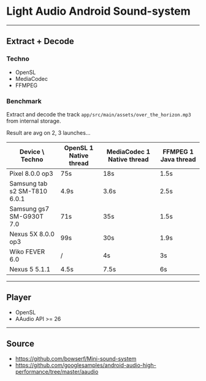 # Light Audio Android Sound-system

----

## Extract + Decode


### Techno

* OpenSL
* MediaCodec
* FFMPEG

### Benchmark

Extract and decode the track `app/src/main/assets/over_the_horizon.mp3` from internal storage.

Result are avg on 2, 3 launches...

| Device \ Techno              | OpenSL 1 Native thread | MediaCodec 1 Native thread | FFMPEG 1 Java thread |
|------------------------------|------------------------|----------------------------|----------------------|
| Pixel 8.0.0 op3              | 75s                    | 18s                        | 1.5s                 |
| Samsung tab s2 SM-T810 6.0.1 | 4.9s                   | 3.6s                       | 2.5s                 |
| Samsung gs7 SM-G930T 7.0     | 71s                    | 35s                        | 1.5s                 |                      |
| Nexus 5X 8.0.0 op3           | 99s                    | 30s                        | 1.9s                 |
| Wiko FEVER 6.0               | /                      | 4s                         | 3s                   |
| Nexus 5 5.1.1                | 4.5s                   | 7.5s                       | 6s                   |


----

## Player

* OpenSL
* AAudio API >= 26

----

## Source
 
 * https://github.com/bowserf/Mini-sound-system
 * https://github.com/googlesamples/android-audio-high-performance/tree/master/aaudio